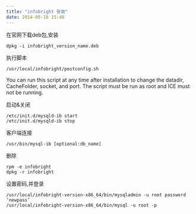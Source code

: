 ```yaml
---
title: "infobright 安装"
date: 2014-05-18 15:48
---
```


在官网下载deb包,安装

```
dpkg -i infobright_version_name.deb
```

执行脚本

```
/usr/local/infobright/postconfig.sh
```

You can run this script at any time after installation to change the datadir, CacheFolder, socket, and port. The script must be run as root and ICE must not be running.

启动&关闭

```
/etc/init.d/mysqld-ib start
/etc/init.d/mysqld-ib stop
```

客户端连接
```
/usr/bin/mysql-ib [optional:db_name]
```

删除
```
rpm -e infobright
dpkg -r infobright 
```

设置密码,并登录
```
/usr/local/infobright-version-x86_64/bin/mysqladmin -u root password ‘newpass’
/usr/local/infobright-version-x86_64/bin/mysql -u root -p
```
